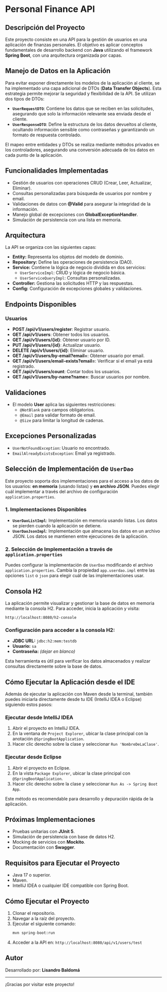 # Personal Finance API

## Descripción del Proyecto
Este proyecto consiste en una API para la gestión de usuarios en una aplicación de finanzas personales. El objetivo es aplicar conceptos fundamentales de desarrollo backend con **Java** utilizando el framework **Spring Boot**, con una arquitectura organizada por capas.

## Manejo de Datos en la Aplicación
Para evitar exponer directamente los modelos de la aplicación al cliente, se ha implementado una capa adicional de DTOs (**Data Transfer Objects**). Esta estrategia permite mejorar la seguridad y flexibilidad de la API. Se utilizan dos tipos de DTOs:

- **`UserRequestDTO`**: Contiene los datos que se reciben en las solicitudes, asegurando que solo la información relevante sea enviada desde el cliente.
- **`UserResponseDTO`**: Define la estructura de los datos devueltos al cliente, ocultando información sensible como contraseñas y garantizando un formato de respuesta controlado.

El mapeo entre entidades y DTOs se realiza mediante métodos privados en los controladores, asegurando una conversión adecuada de los datos en cada punto de la aplicación.

## Funcionalidades Implementadas
- Gestión de usuarios con operaciones CRUD (Crear, Leer, Actualizar, Eliminar).
- Consultas personalizadas para búsqueda de usuarios por nombre y email.
- Validaciones de datos con **@Valid** para asegurar la integridad de la información.
- Manejo global de excepciones con **GlobalExceptionHandler**.
- Simulación de persistencia con una lista en memoria.

## Arquitectura
La API se organiza con las siguientes capas:

- **Entity:** Representa los objetos del modelo de dominio.
- **Repository:** Define las operaciones de persistencia (DAO).
- **Service:** Contiene la lógica de negocio dividida en dos servicios:
  - `UserServiceImpl`: CRUD y lógica de negocio básica.
  - `UserServiceQueryImpl`: Consultas personalizadas.
- **Controller:** Gestiona las solicitudes HTTP y las respuestas.
- **Config:** Configuración de excepciones globales y validaciones.

## Endpoints Disponibles
### Usuarios
- **POST /api/v1/users/register**: Registrar usuario.
- **GET /api/v1/users**: Obtener todos los usuarios.
- **GET /api/v1/users/{id}**: Obtener usuario por ID.
- **PUT /api/v1/users/{id}**: Actualizar usuario.
- **DELETE /api/v1/users/{id}**: Eliminar usuario.
- **GET /api/v1/users/by-email?email=**: Obtener usuario por email.
- **GET /api/v1/users/email-exists?email=**: Verificar si el email ya está registrado.
- **GET /api/v1/users/count**: Contar todos los usuarios.
- **GET /api/v1/users/by-name?name=**: Buscar usuarios por nombre.

## Validaciones
- El modelo **User** aplica las siguientes restricciones:
  - `@NotBlank` para campos obligatorios.
  - `@Email` para validar formato de email.
  - `@Size` para limitar la longitud de cadenas.

## Excepciones Personalizadas
- `UserNotFoundException`: Usuario no encontrado.
- `EmailAlreadyExistsException`: Email ya registrado.

## Selección de Implementación de `UserDao`

Este proyecto soporta dos implementaciones para el acceso a los datos de los usuarios: **en memoria** (usando listas) y **en archivo JSON**. Puedes elegir cuál implementar a través del archivo de configuración `application.properties`.

### **1. Implementaciones Disponibles**
- **`UserDaoListImpl`**: Implementación en memoria usando listas. Los datos se pierden cuando la aplicación se detiene.
- **`UserDaoJsonImpl`**: Implementación que almacena los datos en un archivo JSON. Los datos se mantienen entre ejecuciones de la aplicación.

### **2. Selección de Implementación a través de `application.properties`**
Puedes configurar la implementación de `UserDao` modificando el archivo `application.properties`. Cambia la propiedad `app.userdao.impl` entre las opciones `list` o `json` para elegir cuál de las implementaciones usar.

## Consola H2
La aplicación permite visualizar y gestionar la base de datos en memoria mediante la consola H2. Para acceder, inicia la aplicación y visita:

```
http://localhost:8080/h2-console
```

### **Configuración para acceder a la consola H2:**
- **JDBC URL:** `jdbc:h2:mem:testdb`
- **Usuario:** `sa`
- **Contraseña:** *(dejar en blanco)*

Esta herramienta es útil para verificar los datos almacenados y realizar consultas directamente sobre la base de datos.

## Cómo Ejecutar la Aplicación desde el IDE
Además de ejecutar la aplicación con Maven desde la terminal, también puedes iniciarla directamente desde tu IDE (IntelliJ IDEA o Eclipse) siguiendo estos pasos:

### **Ejecutar desde IntelliJ IDEA**
1. Abrir el proyecto en IntelliJ IDEA.
2. En la ventana de `Project Explorer`, ubicar la clase principal con la anotación `@SpringBootApplication`.
3. Hacer clic derecho sobre la clase y seleccionar `Run 'NombreDeLaClase'`.

### **Ejecutar desde Eclipse**
1. Abrir el proyecto en Eclipse.
2. En la vista `Package Explorer`, ubicar la clase principal con `@SpringBootApplication`.
3. Hacer clic derecho sobre la clase y seleccionar `Run As -> Spring Boot App`.

Este método es recomendable para desarrollo y depuración rápida de la aplicación.

## Próximas Implementaciones
- Pruebas unitarias con **JUnit 5**.
- Simulación de persistencia con base de datos H2.
- Mocking de servicios con **Mockito**.
- Documentación con **Swagger**.

## Requisitos para Ejecutar el Proyecto
- Java 17 o superior.
- Maven.
- IntelliJ IDEA o cualquier IDE compatible con Spring Boot.

## Cómo Ejecutar el Proyecto
1. Clonar el repositorio.
2. Navegar a la raíz del proyecto.
3. Ejecutar el siguiente comando:
   ```bash
   mvn spring-boot:run
   ```
4. Acceder a la API en: `http://localhost:8080/api/v1/users/test`

## Autor
Desarrollado por: **Lisandro Baldomá**

---
¡Gracias por visitar este proyecto!

